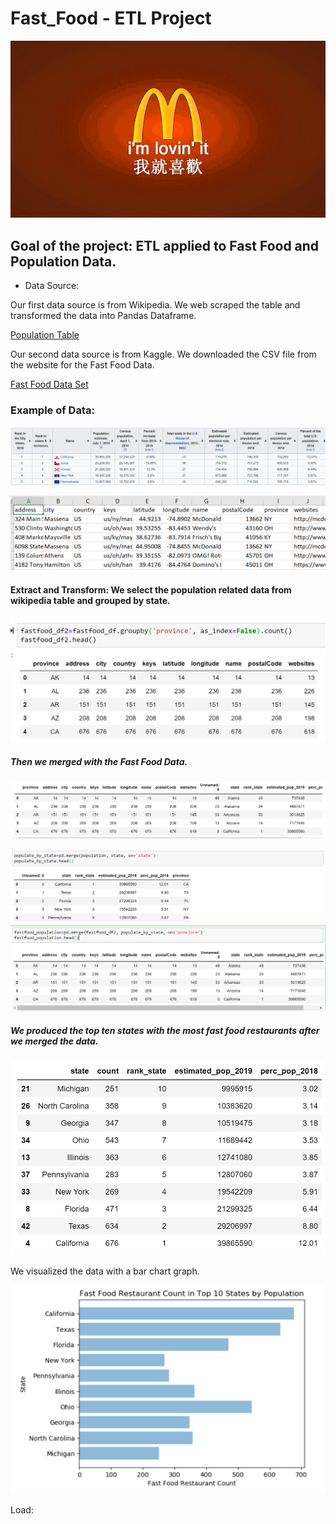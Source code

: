 # Fast_Food - ETL Project

![Mcdonalds](Resources/mcdonalds_logo.jpg)

## Goal of the project: ETL applied to Fast Food and Population Data. 

* Data Source: 

Our first data source is from Wikipedia. We web scraped the table and transformed the data into Pandas Dataframe. 

[Population Table](https://simple.wikipedia.org/wiki/List_of_U.S._states_by_population)

Our second data source is from Kaggle. We downloaded the CSV file from the website for the Fast Food Data.  

[Fast Food Data Set](https://www.kaggle.com/datafiniti/fast-food-restaurants)

### Example of Data:

![Wiki_table](Resources/wiki_table.PNG)

![fastfoodexcel](Resources/fastfood_excel.PNG)

#### Extract and Transform: We select the population related data from wikipedia table and grouped by state. 



![1st_groupby](Resources/groupby.PNG)

##### Then we merged with the Fast Food Data. 

![merge_raw](Resources/merge_raw.PNG)

![merge](Resources/merge.PNG)

##### We produced the top ten states with the most fast food restaurants after we merged the data. 

![merge](Resources/Top10.PNG)

We visualized the data with a bar chart graph. 

![merge](Resources/barchart.PNG)


Load: 
